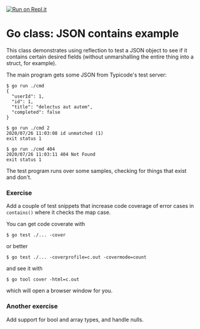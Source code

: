 [![Run on Repl.it](https://repl.it/badge/github/matt4biz/go-class-contains)](https://repl.it/github/matt4biz/go-class-contains)

# Go class: JSON contains example
This class demonstrates using reflection to test a JSON object to see if it contains certain desired fields (without unmarshalling the entire thing into a struct, for example).

The main program gets some JSON from Typicode's test server:

```shell
$ go run ./cmd
{
  "userId": 1,
  "id": 1,
  "title": "delectus aut autem",
  "completed": false
}

$ go run ./cmd 2
2020/07/26 11:03:08 id unmatched (1)
exit status 1

$ go run ./cmd 404
2020/07/26 11:03:11 404 Not Found
exit status 1
```

The test program runs over some samples, checking for things that exist and don't.

### Exercise

Add a couple of test snippets that increase code coverage of error cases in `contains()` where it checks the map case.

You can get code coverate with

```shell
$ go test ./... -cover
```
or better 

```shell
$ go test ./... -coverprofile=c.out -covermode=count
```

and see it with 

```shell
$ go tool cover -html=c.out
```

which will open a browser window for you.

### Another exercise

Add support for bool and array types, and handle nulls.

